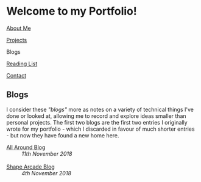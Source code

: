 # Welcome to my Portfolio!

<a href="https://twood27897.github.io/pages/about.html" rel="About Me">About Me</a>
<br>

<a href="https://twood27897.github.io" rel="Projects">Projects</a>
<br>

Blogs
<br>

<a href="https://twood27897.github.io/pages/reading-list.html" rel="Reading List">Reading List</a>
<br>

<a href="https://twood27897.github.io/pages/contact.html" rel="Contact">Contact</a>
<br>

## Blogs
I consider these <i>"blogs"</i> more as notes on a variety of technical things I've done or looked at, allowing me to record and explore ideas smaller than personal projects. The first two blogs are the first two entries I originally wrote for my portfolio - which I discarded in favour of much shorter entries - but now they have found a new home here.<br>

<dt><a href="https://twood27897.github.io/pages/all-around-blog.html" rel="All Around Blog">All Around Blog</a></dt>
<dd><i>11th November 2018</i></dd><br>

<dt><a href="https://twood27897.github.io/pages/shape-arcade-blog.html" rel="Shape Arcade Blog">Shape Arcade Blog</a></dt>
<dd><i>4th November 2018</i></dd><br>

